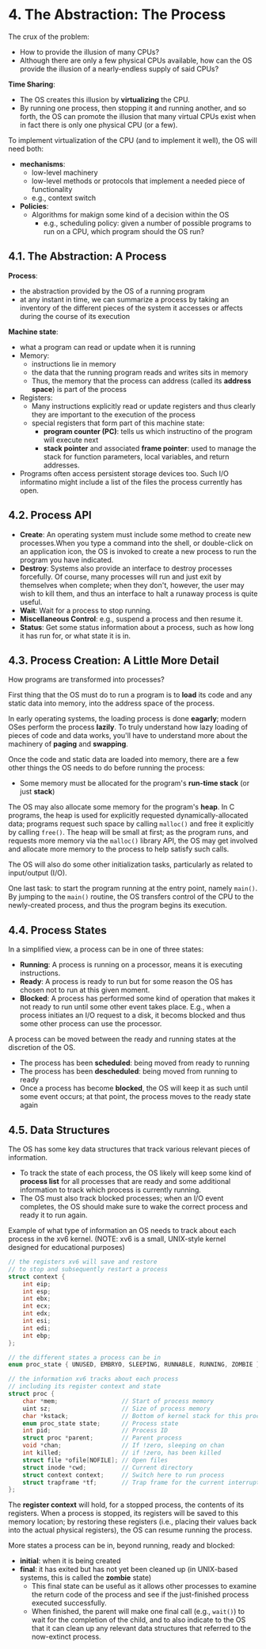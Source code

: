# 4. The Abstraction: The Process

The crux of the problem:
- How to provide the illusion of many CPUs?
- Although there are only a few physical CPUs available, how can the OS provide the illusion of a nearly-endless supply of said CPUs?

**Time Sharing**:
- The OS creates this illusion by **virtualizing** the CPU.
- By running one process, then stopping it and running another, and so forth, the OS can promote the illusion that many virtual CPUs exist when in fact there is only one physical CPU (or a few).

To implement virtualization of the CPU (and to implement it well), the OS will need both:
- **mechanisms**:
    - low-level machinery
    - low-level methods or protocols that implement a needed piece of functionality
    - e.g., context switch
- **Policies**:
    - Algorithms for makign some kind of a decision within the OS
        - e.g., scheduling policy: given a number of possible programs to run on a CPU, which program should the OS run?

## 4.1. The Abstraction: A Process

**Process**:
- the abstraction provided by the OS of a running program
- at any instant in time, we can summarize a process by taking an inventory of the different pieces of the system it accesses or affects during the course of its execution

**Machine state**:
- what a program can read or update when it is running
- Memory:
    - instructions lie in memory
    - the data that the running program reads and writes sits in memory
    - Thus, the memory that the process can address (called its **address space**) is part of the process
- Registers:
    - Many instructions explicitly read or update registers and thus clearly they are important to the execution of the process
    - special registers that form part of this machine state:
        - **program counter (PC)**: tells us which instructino of the program will execute next
        - **stack pointer** and associated **frame pointer**: used to manage the stack for function parameters, local variables, and return addresses.
- Programs often access persistent storage devices too. Such I/O informatino might include a list of the files the process currently has open.

## 4.2. Process API

- **Create**: An operating system must include some method to create new processes.When you type a command into the shell, or double-click on an application icon, the OS is invoked to create a new process to run the program you have indicated.
- **Destroy**: Systems also provide an interface to destroy processes forcefully. Of course, many processes will run and just exit by themselves when complete; when they don't, however, the user may wish to kill them, and thus an interface to halt a runaway process is quite useful.
- **Wait**: Wait for a process to stop running.
- **Miscellaneous Control**: e.g., suspend a process and then resume it.
- **Status**: Get some status information about a process, such as how long it has run for, or what state it is in.

## 4.3. Process Creation: A Little More Detail

How programs are transformed into processes?

First thing that the OS must do to run a program is to **load** its code and any static data into memory, into the address space of the process.

In early operating systems, the loading process is done **eagarly**; modern OSes perform the process **lazily**.
To truly understand how lazy loading of pieces of code and data works, you'll have to understand more about the machinery of **paging** and **swapping**.

Once the code and static data are loaded into memory, there are a few other things the OS needs to do before running the process:
- Some memory must be allocated for the program's **run-time stack** (or just **stack**)

The OS may also allocate some memory for the program's **heap**. In C programs, the heap is used for explicitly requested dynamically-allocated data; programs request such space by calling `malloc()` and free it explicitly by calling `free()`.
The heap will be small at first; as the program runs, and requests more memory via the `malloc()` library API, the OS may get involved and allocate more memory to the process to help satisfy such calls.

The OS will also do some other initialization tasks, particularly as related to input/output (I/O).

One last task: to start the program running at the entry point, namely `main()`. By jumping to the `main()` routine, the OS transfers control of the CPU to the newly-created process, and thus the program begins its execution.

## 4.4. Process States

In a simplified view, a process can be in one of three states:
- **Running**: A process is running on a processor, means it is executing instructions.
- **Ready**: A process is ready to run but for some reason the OS has chosen not to run at this given moment.
- **Blocked**: A process has performed some kind of operation that makes it not ready to run until some other event takes place. E.g., when a process initiates an I/O request to a disk, it becoms blocked and thus some other process can use the processor.

A process can be moved between the ready and running states at the discretion of the OS.
- The process has been **scheduled**: being moved from ready to running
- The process has been **descheduled**: being moved from running to ready
- Once a process has become **blocked**, the OS will keep it as such until some event occurs; at that point, the process moves to the ready state again

## 4.5. Data Structures

The OS has some key data structures that track various relevant pieces of information.
- To track the state of each process, the OS likely will keep some kind of **process list** for all processes that are ready and some additional information to track which process is currently running.
- The OS must also track blocked processes; when an I/O event completes, the OS should make sure to wake the correct process and ready it to run again.

Example of what type of information an OS needs to track about each process in the xv6 kernel. (NOTE: xv6 is a small, UNIX-style kernel designed for educational purposes)
```cpp
// the registers xv6 will save and restore
// to stop and subsequently restart a process
struct context {
    int eip;
    int esp;
    int ebx;
    int ecx;
    int edx;
    int esi;
    int edi;
    int ebp;
};

// the different states a process can be in
enum proc_state { UNUSED, EMBRYO, SLEEPING, RUNNABLE, RUNNING, ZOMBIE };

// the information xv6 tracks about each process
// including its register context and state
struct proc {
    char *mem;                  // Start of process memory
    uint sz;                    // Size of process memory
    char *kstack;               // Bottom of kernel stack for this process
    enum proc_state state;      // Process state
    int pid;                    // Process ID
    struct proc *parent;        // Parent process
    void *chan;                 // If !zero, sleeping on chan
    int killed;                 // if !zero, has been killed
    struct file *ofile[NOFILE]; // Open files
    struct inode *cwd;          // Current directory
    struct context context;     // Switch here to run process
    struct trapframe *tf;       // Trap frame for the current interrupt
};
```

The **register context** will hold, for a stopped process, the contents of its registers.
When a process is stopped, its registers will be saved to this memory location; by restoring these registers (i.e., placing their values back into the actual physical registers), the OS can resume running the process.

More states a process can be in, beyond running, ready and blocked:
- **initial**: when it is being created
- **final**: it has exited but has not yet been cleaned up (in UNIX-based systems, this is called the **zombie** state)
    - This final state can be useful as it allows other processes to examine the return code of the process and see if the just-finished process executed successfully.
    - When finished, the parent will make one final call (e.g., `wait()`) to wait for the completion of the child, and to also indicate to the OS that it can clean up any relevant data structures that referred to the now-extinct process.
